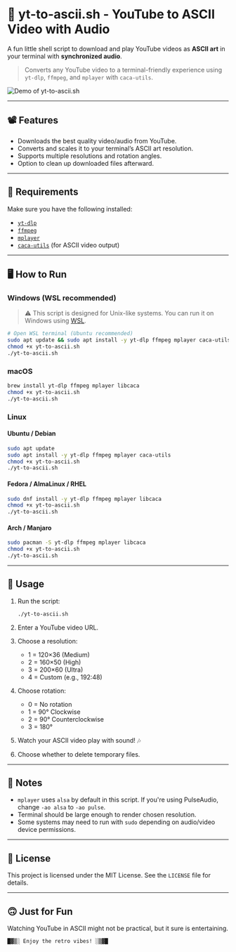 # 🎥 yt-to-ascii.sh - YouTube to ASCII Video with Audio

A fun little shell script to download and play YouTube videos as **ASCII art** in your terminal with **synchronized audio**.

> Converts any YouTube video to a terminal-friendly experience using `yt-dlp`, `ffmpeg`, and `mplayer` with `caca-utils`.

![Demo of yt-to-ascii.sh](demo.gif)

---

## 📽 Features

- Downloads the best quality video/audio from YouTube.
- Converts and scales it to your terminal’s ASCII art resolution.
- Supports multiple resolutions and rotation angles.
- Option to clean up downloaded files afterward.

---

## 🧰 Requirements

Make sure you have the following installed:

- [`yt-dlp`](https://github.com/yt-dlp/yt-dlp)
- [`ffmpeg`](https://ffmpeg.org/)
- [`mplayer`](http://www.mplayerhq.hu/)
- [`caca-utils`](https://github.com/cacalabs/libcaca) (for ASCII video output)

---

## 🖥️ How to Run

### Windows (WSL recommended)

> ⚠️ This script is designed for Unix-like systems. You can run it on Windows using [WSL](https://learn.microsoft.com/en-us/windows/wsl/install).

```bash
# Open WSL terminal (Ubuntu recommended)
sudo apt update && sudo apt install -y yt-dlp ffmpeg mplayer caca-utils
chmod +x yt-to-ascii.sh
./yt-to-ascii.sh
```

### macOS

```bash
brew install yt-dlp ffmpeg mplayer libcaca
chmod +x yt-to-ascii.sh
./yt-to-ascii.sh
```

### Linux

#### Ubuntu / Debian

```bash
sudo apt update
sudo apt install -y yt-dlp ffmpeg mplayer caca-utils
chmod +x yt-to-ascii.sh
./yt-to-ascii.sh
```

#### Fedora / AlmaLinux / RHEL

```bash
sudo dnf install -y yt-dlp ffmpeg mplayer libcaca
chmod +x yt-to-ascii.sh
./yt-to-ascii.sh
```

#### Arch / Manjaro

```bash
sudo pacman -S yt-dlp ffmpeg mplayer libcaca
chmod +x yt-to-ascii.sh
./yt-to-ascii.sh
```

---

## 🚀 Usage

1. Run the script:
   ```bash
   ./yt-to-ascii.sh
   ```

2. Enter a YouTube video URL.

3. Choose a resolution:
   - 1 = 120×36 (Medium)
   - 2 = 160×50 (High)
   - 3 = 200×60 (Ultra)
   - 4 = Custom (e.g., 192:48)

4. Choose rotation:
   - 0 = No rotation
   - 1 = 90° Clockwise
   - 2 = 90° Counterclockwise
   - 3 = 180°

5. Watch your ASCII video play with sound! 🎶

6. Choose whether to delete temporary files.

---

## 📎 Notes

- `mplayer` uses `alsa` by default in this script. If you're using PulseAudio, change `-ao alsa` to `-ao pulse`.
- Terminal should be large enough to render chosen resolution.
- Some systems may need to run with `sudo` depending on audio/video device permissions.

---

## 📜 License

This project is licensed under the MIT License. See the `LICENSE` file for details.

---

## 🙃 Just for Fun

Watching YouTube in ASCII might not be practical, but it sure is entertaining.

```
█▓▒░ Enjoy the retro vibes! ░▒▓█
```